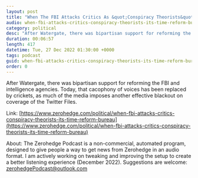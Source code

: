 ```yaml
---
layout: post
title: "When The FBI Attacks Critics As &quot;Conspiracy Theorists&quot;, It's Time To Reform The Bureau"
audio: when-fbi-attacks-critics-conspiracy-theorists-its-time-reform-bureau-0
category: political
desc: "After Watergate, there was bipartisan support for reforming the FBI and intelligence agencies. Today, that cacophony of voices has been replaced by crickets, as much of the media imposes another effective blackout on coverage of the Twitter Files. "
duration: 00:06:57
length: 417
datetime: Tue, 27 Dec 2022 01:30:00 +0000
tags: podcast
guid: when-fbi-attacks-critics-conspiracy-theorists-its-time-reform-bureau-0
order: 0
---
```

After Watergate, there was bipartisan support for reforming the FBI and intelligence agencies. Today, that cacophony of voices has been replaced by crickets, as much of the media imposes another effective blackout on coverage of the Twitter Files. 

Link: [https://www.zerohedge.com/political/when-fbi-attacks-critics-conspiracy-theorists-its-time-reform-bureau](https://www.zerohedge.com/political/when-fbi-attacks-critics-conspiracy-theorists-its-time-reform-bureau)

About: The Zerohedge Podcast is a non-commercial, automated program, designed to give people a way to get news from Zerohedge in an audio format.  I am actively working on tweaking and improving the setup to create a better listening experience (December 2022).  Suggestions are welcome: [zerohedgePodcast@outlook.com](mailto:zerohedgePodcast@outlook.com)